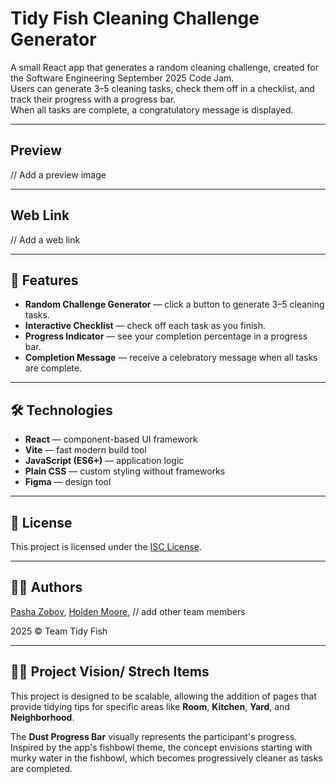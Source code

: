 # Tidy Fish Cleaning Challenge Generator

A small React app that generates a random cleaning challenge, created for the Software Engineering September 2025 Code Jam.  
Users can generate 3–5 cleaning tasks, check them off in a checklist, and track their progress with a progress bar.  
When all tasks are complete, a congratulatory message is displayed.

---

## Preview

// Add a preview image

---

## Web Link

// Add a web link

---

## 🚀 Features

- **Random Challenge Generator** — click a button to generate 3–5 cleaning tasks.
- **Interactive Checklist** — check off each task as you finish.
- **Progress Indicator** — see your completion percentage in a progress bar.
- **Completion Message** — receive a celebratory message when all tasks are complete.

---

## 🛠️ Technologies

- **React** — component-based UI framework
- **Vite** — fast modern build tool
- **JavaScript (ES6+)** — application logic
- **Plain CSS** — custom styling without frameworks
- **Figma** — design tool

---

## 📄 License

This project is licensed under the [ISC License](LICENSE).

---

## 👨‍💻 Authors

[Pasha Zobov](https://github.com/Pavkv),
[Holden Moore](https://github.com/Jhm323),
// add other team members

2025 © Team Tidy Fish

---

## 👨‍💻 Project Vision/ Strech Items

This project is designed to be scalable, allowing the addition of pages that provide tidying tips for specific areas like **Room**, **Kitchen**, **Yard**, and **Neighborhood**.

The **Dust Progress Bar** visually represents the participant's progress. Inspired by the app's fishbowl theme, the concept envisions starting with murky water in the fishbowl, which becomes progressively cleaner as tasks are completed.
